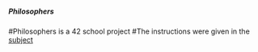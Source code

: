 ##### Philosophers

#Philosophers is a 42 school project
#The instructions were given in the [subject](https://github.com/bshintak/Philosophers/blob/master/subject_philosophers.pdf)

